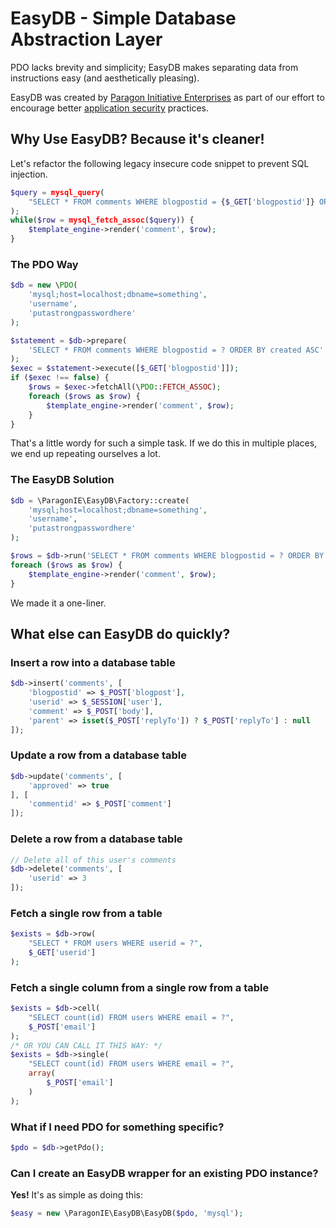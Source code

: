# EasyDB - Simple Database Abstraction Layer

PDO lacks brevity and simplicity; EasyDB makes separating data from instructions
easy (and aesthetically pleasing).

EasyDB was created by [Paragon Initiative Enterprises](https://paragonie.com)
as part of our effort to encourage better [application security](https://paragonie.com/service/appsec) practices.

## Why Use EasyDB? Because it's cleaner!

Let's refactor the following legacy insecure code snippet to prevent SQL injection.

```php
$query = mysql_query(
    "SELECT * FROM comments WHERE blogpostid = {$_GET['blogpostid']} ORDER BY created ASC"
);
while($row = mysql_fetch_assoc($query)) {
    $template_engine->render('comment', $row);
}
```

### The PDO Way

```php
$db = new \PDO(
    'mysql;host=localhost;dbname=something',
    'username',
    'putastrongpasswordhere'
);

$statement = $db->prepare(
    'SELECT * FROM comments WHERE blogpostid = ? ORDER BY created ASC'
);
$exec = $statement->execute([$_GET['blogpostid']]);
if ($exec !== false) {
    $rows = $exec->fetchAll(\PDO::FETCH_ASSOC);
    foreach ($rows as $row) {
        $template_engine->render('comment', $row);
    }
}
```

That's a little wordy for such a simple task. If we do this in multiple places,
we end up repeating ourselves a lot.

### The EasyDB Solution

```php
$db = \ParagonIE\EasyDB\Factory::create(
    'mysql;host=localhost;dbname=something',
    'username',
    'putastrongpasswordhere'
);

$rows = $db->run('SELECT * FROM comments WHERE blogpostid = ? ORDER BY created ASC', $_GET['blogpostid']);
foreach ($rows as $row) {
    $template_engine->render('comment', $row);
}
```

We made it a one-liner.

## What else can EasyDB do quickly?

### Insert a row into a database table

```php
$db->insert('comments', [
    'blogpostid' => $_POST['blogpost'],
    'userid' => $_SESSION['user'],
    'comment' => $_POST['body'],
    'parent' => isset($_POST['replyTo']) ? $_POST['replyTo'] : null
]);
```

### Update a row from a database table

```php
$db->update('comments', [
    'approved' => true
], [
    'commentid' => $_POST['comment']
]);
```

### Delete a row from a database table

```php
// Delete all of this user's comments
$db->delete('comments', [
    'userid' => 3
]);
```

### Fetch a single row from a table

```php
$exists = $db->row(
    "SELECT * FROM users WHERE userid = ?",
    $_GET['userid']
);
```

### Fetch a single column from a single row from a table

```php
$exists = $db->cell(
    "SELECT count(id) FROM users WHERE email = ?",
    $_POST['email']
);
/* OR YOU CAN CALL IT THIS WAY: */
$exists = $db->single(
    "SELECT count(id) FROM users WHERE email = ?", 
    array(
        $_POST['email'] 
    )
);
```

### What if I need PDO for something specific?

```php
$pdo = $db->getPdo();
```

### Can I create an EasyDB wrapper for an existing PDO instance?

**Yes!** It's as simple as doing this:

```php
$easy = new \ParagonIE\EasyDB\EasyDB($pdo, 'mysql');
```